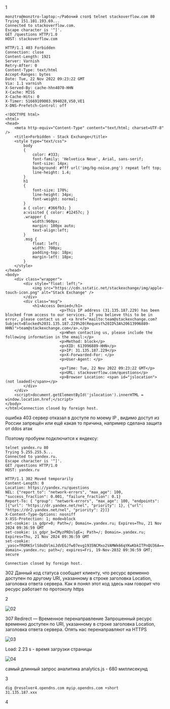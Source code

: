 1

```
monztro@monztro-laptop:~/Рабочий стол$ telnet stackoverflow.com 80
Trying 151.101.193.69...
Connected to stackoverflow.com.
Escape character is '^]'.
GET /questions HTTP/1.0
HOST: stackoverflow.com

HTTP/1.1 403 Forbidden
Connection: close
Content-Length: 1921
Server: Varnish
Retry-After: 0
Content-Type: text/html
Accept-Ranges: bytes
Date: Tue, 22 Nov 2022 09:23:22 GMT
Via: 1.1 varnish
X-Served-By: cache-hhn4070-HHN
X-Cache: MISS
X-Cache-Hits: 0
X-Timer: S1669109003.994028,VS0,VE1
X-DNS-Prefetch-Control: off

<!DOCTYPE html>
<html>
<head>
    <meta http-equiv="Content-Type" content="text/html; charset=UTF-8" />
    <title>Forbidden - Stack Exchange</title>
    <style type="text/css">
		body
		{
			color: #333;
			font-family: 'Helvetica Neue', Arial, sans-serif;
			font-size: 14px;
			background: #fff url('img/bg-noise.png') repeat left top;
			line-height: 1.4;
		}
		h1
		{
			font-size: 170%;
			line-height: 34px;
			font-weight: normal;
		}
		a { color: #366fb3; }
		a:visited { color: #12457c; }
		.wrapper {
			width:960px;
			margin: 100px auto;
			text-align:left;
		}
		.msg {
			float: left;
			width: 700px;
			padding-top: 18px;
			margin-left: 18px;
		}
    </style>
</head>
<body>
    <div class="wrapper">
		<div style="float: left;">
			<img src="https://cdn.sstatic.net/stackexchange/img/apple-touch-icon.png" alt="Stack Exchange" />
		</div>
		<div class="msg">
			<h1>Access Denied</h1>
                        <p>This IP address (31.135.187.229) has been blocked from access to our services. If you believe this to be in error, please contact us at <a href="mailto:team@stackexchange.com?Subject=Blocked%2031.135.187.229%20(Request%20ID%3A%20613996889-HHN)">team@stackexchange.com</a>.</p>
                        <p>When contacting us, please include the following information in the email:</p>
                        <p>Method: block</p>
                        <p>XID: 613996889-HHN</p>
                        <p>IP: 31.135.187.229</p>
                        <p>X-Forwarded-For: </p>
                        <p>User-Agent: </p>
                        
                        <p>Time: Tue, 22 Nov 2022 09:23:22 GMT</p>
                        <p>URL: stackoverflow.com/questions</p>
                        <p>Browser Location: <span id="jslocation">(not loaded)</span></p>
		</div>
	</div>
	<script>document.getElementById('jslocation').innerHTML = window.location.href;</script>
</body>
</html>Connection closed by foreign host.
```
ошибка 403 сервер отказал в доступе по моему IP , видимо доступ из России запрещён или ещё какая то причина, например сделана защита от ddos атак

Поэтому пробуем подключится к яндексу:
```
telnet yandex.ru 80
Trying 5.255.255.5...
Connected to yandex.ru.
Escape character is '^]'.
GET /questions HTTP/1.0
HOST: yandex.ru

HTTP/1.1 302 Moved temporarily
Content-Length: 0
Location: https://yandex.ru/questions
NEL: {"report_to": "network-errors", "max_age": 100, "success_fraction": 0.001, "failure_fraction": 0.1}
Report-To: { "group": "network-errors", "max_age": 100, "endpoints": [{"url": "https://dr.yandex.net/nel", "priority": 1}, {"url": "https://dr2.yandex.net/nel", "priority": 2}]}
X-Content-Type-Options: nosniff
X-XSS-Protection: 1; mode=block
set-cookie: is_gdpr=0; Path=/; Domain=.yandex.ru; Expires=Thu, 21 Nov 2024 09:36:59 GMT
set-cookie: is_gdpr_b=CMyzPRDslgE=; Path=/; Domain=.yandex.ru; Expires=Thu, 21 Nov 2024 09:36:59 GMT
set-cookie: _yasc=fRORKSrlS8oDVlmiJdVEGJfw07evg1935NCMxo2VAMWk66qYKwKbkITPnQU36A==; domain=.yandex.ru; path=/; expires=Fri, 19-Nov-2032 09:36:59 GMT; secure

Connection closed by foreign host.
```
302 Данный код статуса сообщает клиенту, что ресурс временно доступен по другому URI, указанному в строке заголовка Location, заголовка ответа сервера. Как я понял этот код здесь нам говорит что ресурс работает по протоколу https

2

![02](https://user-images.githubusercontent.com/105611781/203297325-4c27a232-8082-4b09-817d-a372eeb7b14f.png)

307 Redirect — Временное перенаправление
Запрошенный ресурс временно доступен по URI, указанному в строке заголовка Location, заголовка ответа сервера. Опять нас перенаправляют на HTTPS

![03](https://user-images.githubusercontent.com/105611781/203301379-f4ced7ce-7114-4025-8f2b-2d4a1b2f1695.png)

Load: 2.23 s - время загрузки страницы

![04](https://user-images.githubusercontent.com/105611781/203302845-38b9993c-6998-4979-9876-f37e8b0d87fb.png)

самый длинный запрос аналитика analytics.js - 680 миллисекунд

3

```
dig @resolver4.opendns.com myip.opendns.com +short
31.135.187.xxx
```
4



